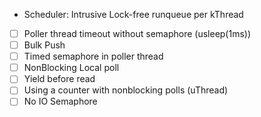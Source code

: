 - Scheduler: Intrusive Lock-free runqueue per kThread
- [ ] Poller thread timeout without semaphore (usleep(1ms))
- [ ] Bulk Push
- [ ] Timed semaphore in poller thread
- [ ] NonBlocking Local poll
- [ ] Yield before read
- [ ] Using a counter with nonblocking polls (uThread)
- [ ] No IO Semaphore